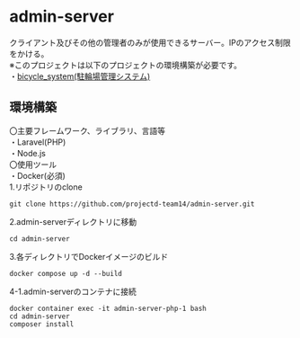 # admin-server
クライアント及びその他の管理者のみが使用できるサーバー。IPのアクセス制限をかける。  
※このプロジェクトは以下のプロジェクトの環境構築が必要です。  
 ・[bicycle_system(駐輪場管理システム)](https://github.com/projectd-team14/bicycle_system)  
## 環境構築  
〇主要フレームワーク、ライブラリ、言語等  
・Laravel(PHP)  
・Node.js  
〇使用ツール  
・Docker(必須)  
1.リポジトリのclone
```
git clone https://github.com/projectd-team14/admin-server.git
```
2.admin-serverディレクトリに移動
```
cd admin-server
```
3.各ディレクトリでDockerイメージのビルド
```
docker compose up -d --build
```
4-1.admin-serverのコンテナに接続
```
docker container exec -it admin-server-php-1 bash
cd admin-server
composer install
```
